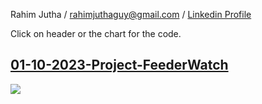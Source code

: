 Rahim Jutha / rahimjuthaguy@gmail.com / [Linkedin Profile](https://www.linkedin.com/in/rahim-jutha/)

Click on header or the chart for the code.

## [01-10-2023-Project-FeederWatch](https://github.com/rjutha/Tidy-Tuesday/scripts/01-10-2023-Project-FeederWatch/eda_model.Rmd)


<img src='https://github.com/rjutha/Tidy-Tuesday/scripts/01-10-2023-Project-FeederWatch/bc_birds.png'/></a>
